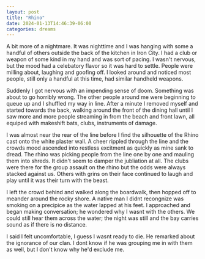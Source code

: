 ```yaml
---
layout: post
title: "Rhino"
date: 2024-01-13T14:46:39-06:00
categories: dreams
---
```


A bit more of a nightmare. It was nighttime and I was hanging with some a handful of others outside the back of the kitchen in Iron City. I had a club or weapon of some kind in my hand and was sort of pacing. I wasn't nervous, but the mood had a celebatory flavor so it was hard to settle. People were milling about, laughing and goofing off. I looked around and noticed most people, still only a handful at this time, had similar handheld weapons.

Suddenly I got nervous with an impending sense of doom. Something was about to go horribly wrong. The other people around me were beginning to queue up and I shuffled my way in line. After a minute I removed myself and started towards the back, walking around the front of the dining hall until I saw more and more people streaming in from the beach and front lawn, all equiped with makeshift bats, clubs, instruments of damage.

I was almost near the rear of the line before I find the silhouette of the Rhino cast onto the white plaster wall. A cheer rippled through the line and the crowds mood ascended into restless excitment as quickly as mine sank to dread. The rhino was picking people from the line one by one and mauling them into shreds. It didn't seem to damper the jubliation at all. The clubs were there for the group assault on the rhino but the odds were always stacked against us. Others with grins on their face continued to laugh and play until it was their turn with the beast.

I left the crowd behind and walked along the boardwalk, then hopped off to meander around the rocky shore. A native man I didnt recongnize was smoking on a precipice as the water lapped at his feet. I approached and began making conversation; he wondered why I wasnt with the others. We could still hear them across the water; the night was still and the bay carries sound as if there is no distance.

I said I felt uncomfortable, I guess I wasnt ready to die. He remarked about the ignorance of our clan. I dont know if he was grouping me in with them as well, but I don't know why he'd exclude me.
